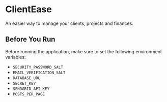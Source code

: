 # ClientEase
An easier way to manage your clients, projects and finances.

## Before You Run

Before running the application, make sure to set the following environment variables:

- `SECURITY_PASSWORD_SALT`
- `EMAIL_VERIFICATION_SALT`
- `DATABASE_URL`
- `SECRET_KEY`
- `SENDGRID_API_KEY`
- `POSTS_PER_PAGE`